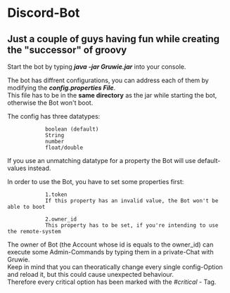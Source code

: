 # Discord-Bot

## Just a couple of guys having fun while creating the "successor" of groovy

Start the bot by typing ***java -jar Gruwie.jar*** into your console.

The bot has diffrent configurations, you can address each of them by modifying the ***config.properties File***.<br>
This file has to be in the **same directory** as the jar while starting the bot, otherwise the Bot won't boot.<br>

The config has three datatypes:	

				boolean (default)
				String
				number
				float/double
										
If you use an unmatching datatype for a property the Bot will use default-values instead.

In order to use the Bot, you have to set some properties first:

				1.token
				If this property has an invalid value, the Bot won't be able to boot
										
				2.owner_id
				This property has to be set, if you're intending to use the remote-system
				
The owner of Bot (the Account whose id is equals to the owner_id) can execute some Admin-Commands by typing them in a private-Chat with Gruwie.<br>
Keep in mind that you can theoratically change every single config-Option and reload it, but this could cause unexpected behaviour.<br>
Therefore every critical option has been marked with the *#critical* - Tag.